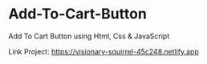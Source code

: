 # Add-To-Cart-Button
Add To Cart Button using Html, Css &amp; JavaScript

Link Project:
https://visionary-squirrel-45c248.netlify.app
